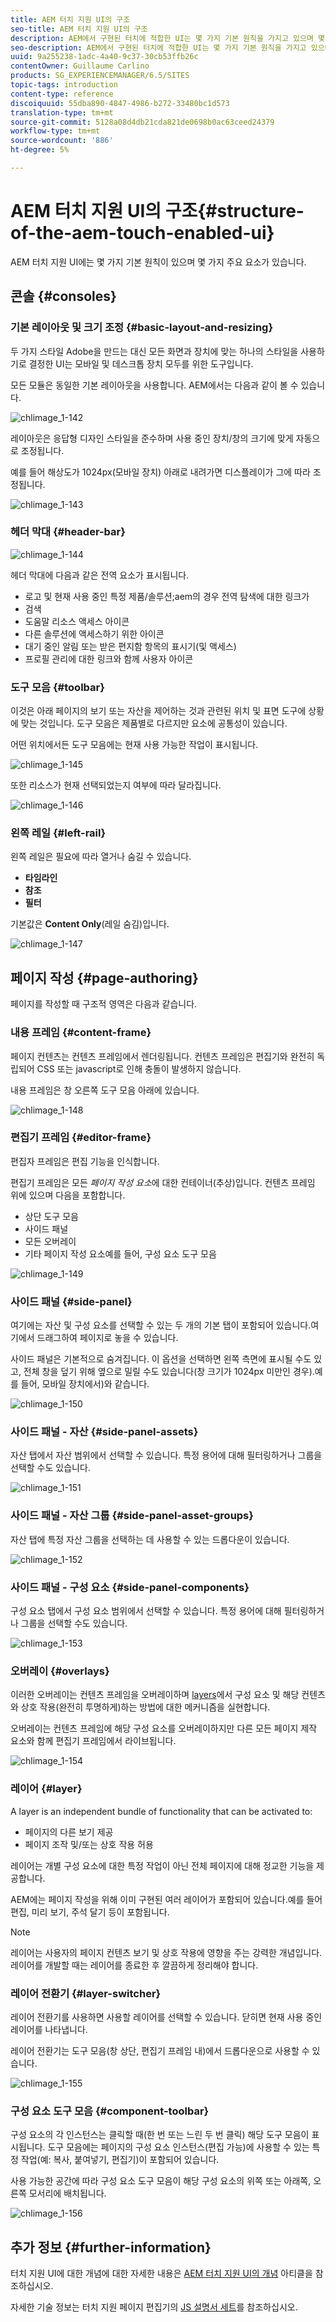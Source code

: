 ```yaml
---
title: AEM 터치 지원 UI의 구조
seo-title: AEM 터치 지원 UI의 구조
description: AEM에서 구현된 터치에 적합한 UI는 몇 가지 기본 원칙을 가지고 있으며 몇 가지 주요 요소로 구성됩니다
seo-description: AEM에서 구현된 터치에 적합한 UI는 몇 가지 기본 원칙을 가지고 있으며 몇 가지 주요 요소로 구성됩니다
uuid: 9a255238-1adc-4a40-9c37-30cb53ffb26c
contentOwner: Guillaume Carlino
products: SG_EXPERIENCEMANAGER/6.5/SITES
topic-tags: introduction
content-type: reference
discoiquuid: 55dba890-4847-4986-b272-33480bc1d573
translation-type: tm+mt
source-git-commit: 5128a08d4db21cda821de0698b0ac63ceed24379
workflow-type: tm+mt
source-wordcount: '886'
ht-degree: 5%

---
```



# AEM 터치 지원 UI의 구조{#structure-of-the-aem-touch-enabled-ui}

AEM 터치 지원 UI에는 몇 가지 기본 원칙이 있으며 몇 가지 주요 요소가 있습니다.

## 콘솔 {#consoles}

### 기본 레이아웃 및 크기 조정 {#basic-layout-and-resizing}

두 가지 스타일 Adobe을 만드는 대신 모든 화면과 장치에 맞는 하나의 스타일을 사용하기로 결정한 UI는 모바일 및 데스크톱 장치 모두를 위한 도구입니다.

모든 모듈은 동일한 기본 레이아웃을 사용합니다. AEM에서는 다음과 같이 볼 수 있습니다.

![chlimage_1-142](assets/chlimage_1-142.png)

레이아웃은 응답형 디자인 스타일을 준수하며 사용 중인 장치/창의 크기에 맞게 자동으로 조정됩니다.

예를 들어 해상도가 1024px(모바일 장치) 아래로 내려가면 디스플레이가 그에 따라 조정됩니다.

![chlimage_1-143](assets/chlimage_1-143.png)

### 헤더 막대 {#header-bar}

![chlimage_1-144](assets/chlimage_1-144.png)

헤더 막대에 다음과 같은 전역 요소가 표시됩니다.

* 로고 및 현재 사용 중인 특정 제품/솔루션;aem의 경우 전역 탐색에 대한 링크가
* 검색
* 도움말 리소스 액세스 아이콘
* 다른 솔루션에 액세스하기 위한 아이콘
* 대기 중인 알림 또는 받은 편지함 항목의 표시기(및 액세스)
* 프로필 관리에 대한 링크와 함께 사용자 아이콘

### 도구 모음 {#toolbar}

이것은 아래 페이지의 보기 또는 자산을 제어하는 것과 관련된 위치 및 표면 도구에 상황에 맞는 것입니다. 도구 모음은 제품별로 다르지만 요소에 공통성이 있습니다.

어떤 위치에서든 도구 모음에는 현재 사용 가능한 작업이 표시됩니다.

![chlimage_1-145](assets/chlimage_1-145.png)

또한 리소스가 현재 선택되었는지 여부에 따라 달라집니다.

![chlimage_1-146](assets/chlimage_1-146.png)

### 왼쪽 레일 {#left-rail}

왼쪽 레일은 필요에 따라 열거나 숨길 수 있습니다.

* **타임라인**
* **참조**
* **필터**

기본값은 **Content Only**(레일 숨김)입니다.

![chlimage_1-147](assets/chlimage_1-147.png)

## 페이지 작성 {#page-authoring}

페이지를 작성할 때 구조적 영역은 다음과 같습니다.

### 내용 프레임 {#content-frame}

페이지 컨텐츠는 컨텐츠 프레임에서 렌더링됩니다. 컨텐츠 프레임은 편집기와 완전히 독립되어 CSS 또는 javascript로 인해 충돌이 발생하지 않습니다.

내용 프레임은 창 오른쪽 도구 모음 아래에 있습니다.

![chlimage_1-148](assets/chlimage_1-148.png)

### 편집기 프레임 {#editor-frame}

편집자 프레임은 편집 기능을 인식합니다.

편집기 프레임은 모든 *페이지 작성 요소*&#x200B;에 대한 컨테이너(추상)입니다. 컨텐츠 프레임 위에 있으며 다음을 포함합니다.

* 상단 도구 모음
* 사이드 패널
* 모든 오버레이
* 기타 페이지 작성 요소예를 들어, 구성 요소 도구 모음

![chlimage_1-149](assets/chlimage_1-149.png)

### 사이드 패널 {#side-panel}

여기에는 자산 및 구성 요소를 선택할 수 있는 두 개의 기본 탭이 포함되어 있습니다.여기에서 드래그하여 페이지로 놓을 수 있습니다.

사이드 패널은 기본적으로 숨겨집니다. 이 옵션을 선택하면 왼쪽 측면에 표시될 수도 있고, 전체 창을 덮기 위해 옆으로 밀릴 수도 있습니다(창 크기가 1024px 미만인 경우).예를 들어, 모바일 장치에서)와 같습니다.

![chlimage_1-150](assets/chlimage_1-150.png)

### 사이드 패널 - 자산 {#side-panel-assets}

자산 탭에서 자산 범위에서 선택할 수 있습니다. 특정 용어에 대해 필터링하거나 그룹을 선택할 수도 있습니다.

![chlimage_1-151](assets/chlimage_1-151.png)

### 사이드 패널 - 자산 그룹 {#side-panel-asset-groups}

자산 탭에 특정 자산 그룹을 선택하는 데 사용할 수 있는 드롭다운이 있습니다.

![chlimage_1-152](assets/chlimage_1-152.png)

### 사이드 패널 - 구성 요소 {#side-panel-components}

구성 요소 탭에서 구성 요소 범위에서 선택할 수 있습니다. 특정 용어에 대해 필터링하거나 그룹을 선택할 수도 있습니다.

![chlimage_1-153](assets/chlimage_1-153.png)

### 오버레이 {#overlays}

이러한 오버레이는 컨텐츠 프레임을 오버레이하며 [layers](#layer)에서 구성 요소 및 해당 컨텐츠와 상호 작용(완전히 투명하게)하는 방법에 대한 메커니즘을 실현합니다.

오버레이는 컨텐츠 프레임에 해당 구성 요소를 오버레이하지만 다른 모든 페이지 제작 요소와 함께 편집기 프레임에서 라이브됩니다.

![chlimage_1-154](assets/chlimage_1-154.png)

### 레이어 {#layer}

A layer is an independent bundle of functionality that can be activated to:

* 페이지의 다른 보기 제공
* 페이지 조작 및/또는 상호 작용 허용

레이어는 개별 구성 요소에 대한 특정 작업이 아닌 전체 페이지에 대해 정교한 기능을 제공합니다.

AEM에는 페이지 작성을 위해 이미 구현된 여러 레이어가 포함되어 있습니다.예를 들어 편집, 미리 보기, 주석 달기 등이 포함됩니다.

>[!NOTE]
>
>레이어는 사용자의 페이지 컨텐츠 보기 및 상호 작용에 영향을 주는 강력한 개념입니다. 레이어를 개발할 때는 레이어를 종료한 후 깔끔하게 정리해야 합니다.

### 레이어 전환기 {#layer-switcher}

레이어 전환기를 사용하면 사용할 레이어를 선택할 수 있습니다. 닫히면 현재 사용 중인 레이어를 나타냅니다.

레이어 전환기는 도구 모음(창 상단, 편집기 프레임 내)에서 드롭다운으로 사용할 수 있습니다.

![chlimage_1-155](assets/chlimage_1-155.png)

### 구성 요소 도구 모음 {#component-toolbar}

구성 요소의 각 인스턴스는 클릭할 때(한 번 또는 느린 두 번 클릭) 해당 도구 모음이 표시됩니다. 도구 모음에는 페이지의 구성 요소 인스턴스(편집 가능)에 사용할 수 있는 특정 작업(예: 복사, 붙여넣기, 편집기)이 포함되어 있습니다.

사용 가능한 공간에 따라 구성 요소 도구 모음이 해당 구성 요소의 위쪽 또는 아래쪽, 오른쪽 모서리에 배치됩니다.

![chlimage_1-156](assets/chlimage_1-156.png)

## 추가 정보 {#further-information}

터치 지원 UI에 대한 개념에 대한 자세한 내용은 [AEM 터치 지원 UI의 개념](/help/sites-developing/touch-ui-concepts.md) 아티클을 참조하십시오.

자세한 기술 정보는 터치 지원 페이지 편집기의 [JS 설명서 세트](https://helpx.adobe.com/experience-manager/6-5/sites/developing/using/reference-materials/jsdoc/ui-touch/editor-core/index.html)를 참조하십시오.

